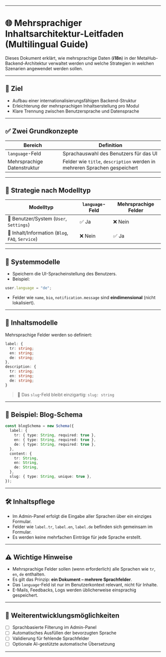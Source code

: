 
---

# 🌐 Mehrsprachiger Inhaltsarchitektur-Leitfaden (Multilingual Guide)

Dieses Dokument erklärt, wie mehrsprachige Daten (**i18n**) in der MetaHub-Backend-Architektur verwaltet werden und welche Strategien in welchen Szenarien angewendet werden sollen.

---

## 🎯 Ziel

- Aufbau einer internationalisierungsfähigen Backend-Struktur  
- Erleichterung der mehrsprachigen Inhaltserstellung pro Modul  
- Klare Trennung zwischen Benutzersprache und Datensprache

---

## ✅ Zwei Grundkonzepte

| Bereich                  | Definition                                                   |
|--------------------------|--------------------------------------------------------------|
| `language`-Feld          | Sprachauswahl des Benutzers für das UI                       |
| Mehrsprachige Datenstruktur | Felder wie `title`, `description` werden in mehreren Sprachen gespeichert |

---

## 📂 Strategie nach Modelltyp

| Modelltyp                    | `language`-Feld | Mehrsprachige Felder |
|-----------------------------|-----------------|------------------------|
| 🧍 Benutzer/System (`User`, `Settings`)   | ✅ Ja          | ❌ Nein               |
| 📝 Inhalt/Information (`Blog`, `FAQ`, `Service`) | ❌ Nein         | ✅ Ja                |

---

## 🧍 Systemmodelle

- Speichern die UI-Spracheinstellung des Benutzers.
- Beispiel:
```ts
user.language = "de";
```
- Felder wie `name`, `bio`, `notification.message` sind **eindimensional** (nicht lokalisiert).

---

## 📝 Inhaltsmodelle

Mehrsprachige Felder werden so definiert:

```ts
label: {
  tr: string;
  en: string;
  de: string;
},
description: {
  tr: string;
  en: string;
  de: string;
}
```

> 🔁 Das `slug`-Feld bleibt einzigartig: `slug: string`

---

## 📘 Beispiel: Blog-Schema

```ts
const blogSchema = new Schema({
  label: {
    tr: { type: String, required: true },
    en: { type: String, required: true },
    de: { type: String, required: true },
  },
  content: {
    tr: String,
    en: String,
    de: String,
  },
  slug: { type: String, unique: true },
});
```

---

## 🛠️ Inhaltspflege

- Im Admin-Panel erfolgt die Eingabe aller Sprachen über ein einziges Formular.  
- Felder wie `label.tr`, `label.en`, `label.de` befinden sich gemeinsam im Formular.  
- Es werden keine mehrfachen Einträge für jede Sprache erstellt.

---

## ⚠️ Wichtige Hinweise

- Mehrsprachige Felder sollen (wenn erforderlich) alle Sprachen wie `tr`, `en`, `de` enthalten.  
- Es gilt das Prinzip: **ein Dokument – mehrere Sprachfelder**.  
- Das `language`-Feld ist nur im Benutzerkontext relevant, nicht für Inhalte.  
- E-Mails, Feedbacks, Logs werden üblicherweise einsprachig gespeichert.

---

## 📌 Weiterentwicklungsmöglichkeiten

- [ ] Sprachbasierte Filterung im Admin-Panel  
- [ ] Automatisches Ausfüllen der bevorzugten Sprache  
- [ ] Validierung für fehlende Sprachfelder  
- [ ] Optionale AI-gestützte automatische Übersetzung

---

